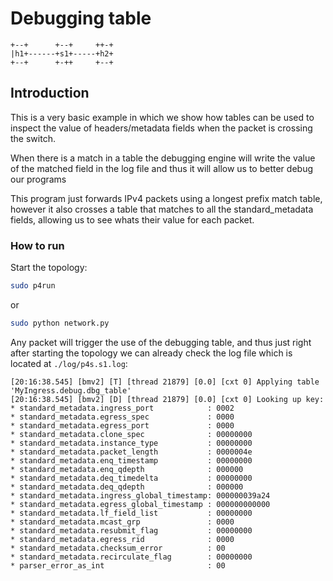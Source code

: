 # Debugging table

```
+--+      +--+     ++-+
|h1+------+s1+-----+h2+
+--+      +-++     +--+

```

## Introduction

This is a very basic example in which we show how tables can be used to
inspect the value of headers/metadata fields when the packet is crossing
the switch.

When there is a match in a table the debugging engine will write the
value of the matched field in the log file and thus it will allow us to
better debug our programs

This program just forwards IPv4 packets using a longest prefix match table,
however it also crosses a table that matches to all the standard_metadata fields,
allowing us to see whats their value for each packet.

### How to run

Start the topology:

```bash
sudo p4run
```

or
```bash
sudo python network.py
```

Any packet will trigger the use of the debugging table, and thus
just right after starting the topology we can already check the log file
which is located at `./log/p4s.s1.log`:

```
[20:16:38.545] [bmv2] [T] [thread 21879] [0.0] [cxt 0] Applying table 'MyIngress.debug.dbg_table'
[20:16:38.545] [bmv2] [D] [thread 21879] [0.0] [cxt 0] Looking up key:
* standard_metadata.ingress_port            : 0002
* standard_metadata.egress_spec             : 0000
* standard_metadata.egress_port             : 0000
* standard_metadata.clone_spec              : 00000000
* standard_metadata.instance_type           : 00000000
* standard_metadata.packet_length           : 0000004e
* standard_metadata.enq_timestamp           : 00000000
* standard_metadata.enq_qdepth              : 000000
* standard_metadata.deq_timedelta           : 00000000
* standard_metadata.deq_qdepth              : 000000
* standard_metadata.ingress_global_timestamp: 000000039a24
* standard_metadata.egress_global_timestamp : 000000000000
* standard_metadata.lf_field_list           : 00000000
* standard_metadata.mcast_grp               : 0000
* standard_metadata.resubmit_flag           : 00000000
* standard_metadata.egress_rid              : 0000
* standard_metadata.checksum_error          : 00
* standard_metadata.recirculate_flag        : 00000000
* parser_error_as_int                       : 00
```





